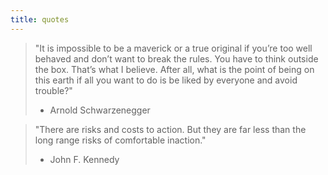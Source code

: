 ```yaml
---
title: quotes
---
```


> "It is impossible to be a maverick or a true original if you’re too well behaved and don’t want to break the rules. You have to think outside the box. That’s what I believe. After all, what is the point of being on this earth if all you want to do is be liked by everyone and avoid trouble?"
> 
> - Arnold Schwarzenegger

> "There are risks and costs to action. But they are far less than the long range risks of comfortable inaction."
> 
> - John F. Kennedy
